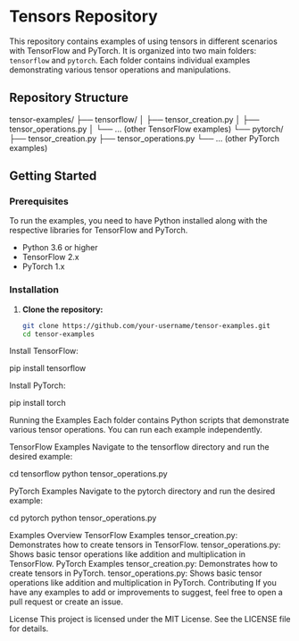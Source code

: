 # Tensors Repository

This repository contains examples of using tensors in different scenarios with TensorFlow and PyTorch. It is organized into two main folders: `tensorflow` and `pytorch`. Each folder contains individual examples demonstrating various tensor operations and manipulations.

## Repository Structure

tensor-examples/
├── tensorflow/
│ ├── tensor_creation.py
│ ├── tensor_operations.py
│ └── ... (other TensorFlow examples)
└── pytorch/
├── tensor_creation.py
├── tensor_operations.py
└── ... (other PyTorch examples)


## Getting Started

### Prerequisites

To run the examples, you need to have Python installed along with the respective libraries for TensorFlow and PyTorch.

- Python 3.6 or higher
- TensorFlow 2.x
- PyTorch 1.x

### Installation

1. **Clone the repository:**

   ```sh
   git clone https://github.com/your-username/tensor-examples.git
   cd tensor-examples

Install TensorFlow:

pip install tensorflow

Install PyTorch:

pip install torch


Running the Examples
Each folder contains Python scripts that demonstrate various tensor operations. You can run each example independently.

TensorFlow Examples
Navigate to the tensorflow directory and run the desired example:

cd tensorflow
python tensor_operations.py


PyTorch Examples
Navigate to the pytorch directory and run the desired example:

cd pytorch
python tensor_operations.py


Examples Overview
TensorFlow Examples
tensor_creation.py: Demonstrates how to create tensors in TensorFlow.
tensor_operations.py: Shows basic tensor operations like addition and multiplication in TensorFlow.
PyTorch Examples
tensor_creation.py: Demonstrates how to create tensors in PyTorch.
tensor_operations.py: Shows basic tensor operations like addition and multiplication in PyTorch.
Contributing
If you have any examples to add or improvements to suggest, feel free to open a pull request or create an issue.

License
This project is licensed under the MIT License. See the LICENSE file for details.
